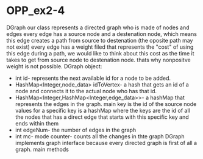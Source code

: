 # OPP_ex2-4
DGraph
our class represents a directed graph who is made of nodes and edges
every edge has a source node and a destenation node, which means this edge creates a path from source to destenation
(the oposite path may not exist)
every edge has a weight filed that represents the "cost" of using this edge during a path, 
we would like to think about this cost as the time it takes to get from source node to destenation node.
thats why nonpositve weight is not possible.
DGraph object:
* int id- represents the next available id for a node to be added.
* HashMap<Integer,node_data> idToVertex- a hash that gets an id of a node and connects it to the actual node who has that id.
* HashMap<Integer,HashMap<Integer,edge_data>>- a hashMap that represents the edges in the graph. main key is the id of the source node
values for a specific key is a hashMap where the keys are the id of all the nodes that has a direct edge that starts with this specific key and ends within them  
* int edgeNum- the number of edges in the graph
* int mc- mode counter- counts all the changes in thte graph 
DGraph implements graph interface because every directed graph is first of all a graph.
main methods 

